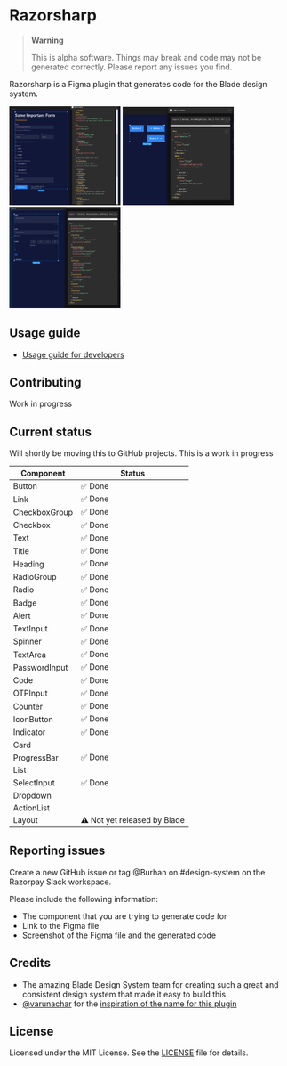# Razorsharp

> **Warning**
>
> This is alpha software. Things may break and code may not be generated correctly. Please report any issues you find.

Razorsharp is a Figma plugin that generates code for the Blade design system.

<p float="left">
    <img src="./docs/images/screenshot-1.png" width="200px" height="auto">
    <img src="./docs/images/screenshot-2.png" width="200px" height="auto">
    <img src="./docs/images/screenshot-3.png" width="200px" height="auto">
</p>

## Usage guide

- [Usage guide for developers](docs/usage.md)

## Contributing

Work in progress

## Current status

Will shortly be moving this to GitHub projects. This is a work in progress

| Component     | Status                       |
| ------------- | ---------------------------- |
| Button        | ✅ Done                      |
| Link          | ✅ Done                      |
| CheckboxGroup | ✅ Done                      |
| Checkbox      | ✅ Done                      |
| Text          | ✅ Done                      |
| Title         | ✅ Done                      |
| Heading       | ✅ Done                      |
| RadioGroup    | ✅ Done                      |
| Radio         | ✅ Done                      |
| Badge         | ✅ Done                      |
| Alert         | ✅ Done                      |
| TextInput     | ✅ Done                      |
| Spinner       | ✅ Done                      |
| TextArea      | ✅ Done                      |
| PasswordInput | ✅ Done                      |
| Code          | ✅ Done                      |
| OTPInput      | ✅ Done                      |
| Counter       | ✅ Done                      |
| IconButton    | ✅ Done                      |
| Indicator     | ✅ Done                      |
| Card          |                              |
| ProgressBar   | ✅ Done                      |
| List          |                              |
| SelectInput   | ✅ Done                      |
| Dropdown      |                              |
| ActionList    |                              |
| Layout        | ⚠️ Not yet released by Blade |

## Reporting issues

Create a new GitHub issue or tag @Burhan on #design-system on the Razorpay Slack workspace.

Please include the following information:

- The component that you are trying to generate code for
- Link to the Figma file
- Screenshot of the Figma file and the generated code

## Credits

- The amazing Blade Design System team for creating such a great and consistent design system that made it easy to build this
- [@varunachar](https://twitter.com/varunachar) for the [inspiration of the name for this plugin](https://twitter.com/varunachar/status/1629771631047610371?s=20)

## License

Licensed under the MIT License. See the [LICENSE](LICENSE.md) file for details.

